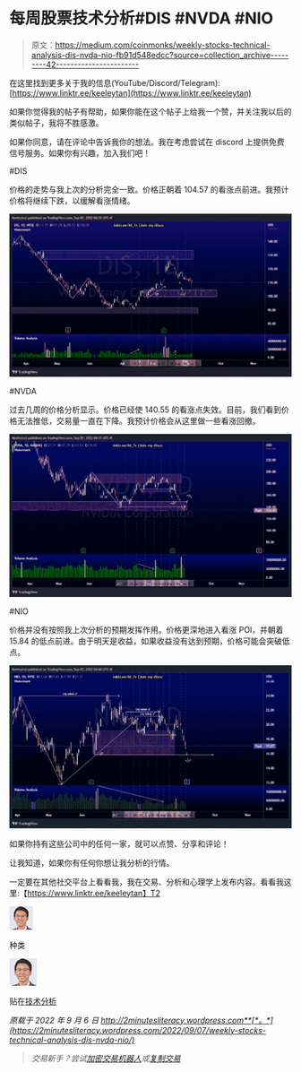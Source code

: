 # 每周股票技术分析#DIS #NVDA #NIO

> 原文：<https://medium.com/coinmonks/weekly-stocks-technical-analysis-dis-nvda-nio-fb91d548edcc?source=collection_archive---------42----------------------->

在这里找到更多关于我的信息(YouTube/Discord/Telegram):[https://www.linktr.ee/keeleytan](https://www.linktr.ee/keeleytan)

如果你觉得我的帖子有帮助，如果你能在这个帖子上给我一个赞，并关注我以后的类似帖子，我将不胜感激。

如果你同意，请在评论中告诉我你的想法。我在考虑尝试在 discord 上提供免费信号服务。如果你有兴趣，加入我们吧！

#DIS

价格的走势与我上次的分析完全一致。价格正朝着 104.57 的看涨点前进。我预计价格将继续下跌，以缓解看涨情绪。

![](img/eb74edf0a8449d5f2322023b046e07e0.png)

#NVDA

过去几周的价格分析显示。价格已经使 140.55 的看涨点失效。目前，我们看到价格无法推低，交易量一直在下降。我预计价格会从这里做一些看涨回撤。

![](img/44a173c4586deee875ec4ae1e7583309.png)

#NIO

价格并没有按照我上次分析的预期发挥作用。价格更深地进入看涨 POI，并朝着 15.84 的低点前进。由于明天是收益，如果收益没有达到预期，价格可能会突破低点。

![](img/a316e277c21cc80deef831adf925a281.png)

如果你持有这些公司中的任何一家，就可以点赞、分享和评论！

让我知道，如果你有任何你想让我分析的行情。

一定要在其他社交平台上看看我，我在交易、分析和心理学上发布内容。看看我这里:【https://www.linktr.ee/keeleytan】T2

![](img/8596605607bdbb4aa8abaaf603345e29.png)

种类

![](img/2bee09cae042e1796bca8be1b62fff66.png)

贴在[技术分析](https://2minutesliteracy.wordpress.com/category/technical-analysis/)

*原载于 2022 年 9 月 6 日 http://2minutesliteracy.wordpress.com**[*。*](https://2minutesliteracy.wordpress.com/2022/09/07/weekly-stocks-technical-analysis-dis-nvda-nio/)*

> *交易新手？尝试[加密交易机器人](/coinmonks/crypto-trading-bot-c2ffce8acb2a)或[复制交易](/coinmonks/top-10-crypto-copy-trading-platforms-for-beginners-d0c37c7d698c)*